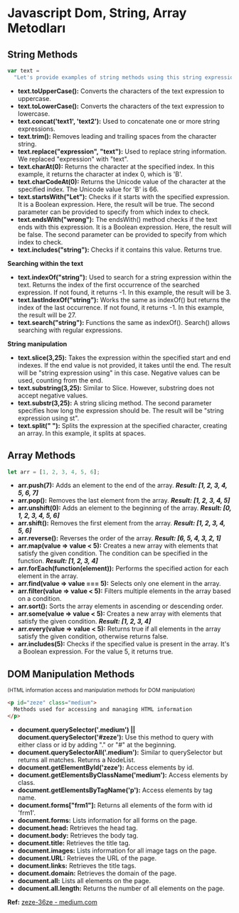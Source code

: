 # Javascript Dom, String, Array Metodları

## String Methods

```js
var text =
  "Let's provide examples of string methods using this string expression.";
```

- **text.toUpperCase():** Converts the characters of the text expression to uppercase.
- **text.toLowerCase():** Converts the characters of the text expression to lowercase.
- **text.concat('text1', 'text2'):** Used to concatenate one or more string expressions.
- **text.trim():** Removes leading and trailing spaces from the character string.
- **text.replace("expression", "text"):** Used to replace string information. We replaced "expression" with "text".
- **text.charAt(0):** Returns the character at the specified index. In this example, it returns the character at index 0, which is 'B'.
- **text.charCodeAt(0):** Returns the Unicode value of the character at the specified index. The Unicode value for 'B' is 66.
- **text.startsWith("Let"):** Checks if it starts with the specified expression. It is a Boolean expression. Here, the result will be true. The second parameter can be provided to specify from which index to check.
- **text.endsWith("wrong"):** The endsWith() method checks if the text ends with this expression. It is a Boolean expression. Here, the result will be false. The second parameter can be provided to specify from which index to check.
- **text.includes("string"):** Checks if it contains this value. Returns true.

**Searching within the text**

- **text.indexOf("string"):** Used to search for a string expression within the text. Returns the index of the first occurrence of the searched expression. If not found, it returns -1. In this example, the result will be 3.
- **text.lastIndexOf("string"):** Works the same as indexOf() but returns the index of the last occurrence. If not found, it returns -1. In this example, the result will be 27.
- **text.search("string"):** Functions the same as indexOf(). Search() allows searching with regular expressions.

**String manipulation**

- **text.slice(3,25):** Takes the expression within the specified start and end indexes. If the end value is not provided, it takes until the end. The result will be "string expression using" in this case. Negative values can be used, counting from the end.
- **text.substring(3,25):** Similar to Slice. However, substring does not accept negative values.
- **text.substr(3,25):** A string slicing method. The second parameter specifies how long the expression should be. The result will be "string expression using st".
- **text.split(" "):** Splits the expression at the specified character, creating an array. In this example, it splits at spaces.

## Array Methods

```js
let arr = [1, 2, 3, 4, 5, 6];
```

- **arr.push(7):** Adds an element to the end of the array. **_Result: [1, 2, 3, 4, 5, 6, 7]_**
- **arr.pop():** Removes the last element from the array. **_Result: [1, 2, 3, 4, 5]_**
- **arr.unshift(0):** Adds an element to the beginning of the array. **_Result: [0, 1, 2, 3, 4, 5, 6]_**
- **arr.shift():** Removes the first element from the array. **_Result: [1, 2, 3, 4, 5, 6]_**
- **arr.reverse():** Reverses the order of the array. **_Result: [6, 5, 4, 3, 2, 1]_**
- **arr.map(value => value < 5):** Creates a new array with elements that satisfy the given condition. The condition can be specified in the function. **_Result: [1, 2, 3, 4]_**
- **arr.forEach(function(element)):** Performs the specified action for each element in the array.
- **arr.find(value => value === 5):** Selects only one element in the array.
- **arr.filter(value => value < 5):** Filters multiple elements in the array based on a condition.
- **arr.sort():** Sorts the array elements in ascending or descending order.
- **arr.some(value => value < 5):** Creates a new array with elements that satisfy the given condition. **_Result: [1, 2, 3, 4]_**
- **arr.every(value => value < 5):** Returns true if all elements in the array satisfy the given condition, otherwise returns false.
- **arr.includes(5):** Checks if the specified value is present in the array. It's a Boolean expression. For the value 5, it returns true.

## DOM Manipulation Methods

<small>(HTML information access and manipulation methods for DOM manipulation)</small>

```html
<p id="zeze" class="medium">
  Methods used for accessing and managing HTML information
</p>
```

- **document.querySelector('.medium') || document.querySelector('#zeze'):** Use this method to query with either class or id by adding "." or "#" at the beginning.
- **document.querySelectorAll('.medium'):** Similar to querySelector but returns all matches. Returns a NodeList.
- **document.getElementById('zeze'):** Access elements by id.
- **document.getElementsByClassName('medium'):** Access elements by class.
- **document.getElementsByTagName('p'):** Access elements by tag name.
- **document.forms["frm1"]:** Returns all elements of the form with id 'frm1'.
- **document.forms:** Lists information for all forms on the page.
- **document.head:** Retrieves the head tag.
- **document.body:** Retrieves the body tag.
- **document.title:** Retrieves the title tag.
- **document.images:** Lists information for all image tags on the page.
- **document.URL:** Retrieves the URL of the page.
- **document.links:** Retrieves the title tags.
- **document.domain:** Retrieves the domain of the page.
- **document.all:** Lists all elements on the page.
- **document.all.length:** Returns the number of all elements on the page.

**Ref:** [zeze-36ze - medium.com](https://zeze-36ze.medium.com/javascript-dom-string-array-metodlar%C4%B1-5b59310b419e)
